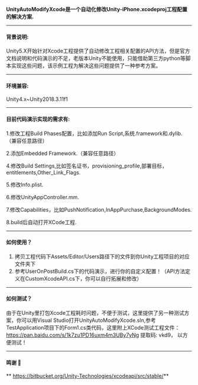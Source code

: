 

**UnityAutoModifyXcode是一个自动化修改Unity-iPhone.xcodeproj工程配置的解决方案.**

----
#### 背景说明:

Unity5.X开始针对Xcode工程提供了自动修改工程相关配置的API方法，但是官方文档说明和代码演示的不足，老版本Unity不能使用，只能借助第三方python等脚本实现这些问题，该示例工程为解决这些问题提供了一种参考方案。

----
#### 环境兼容:

Unity4.x~Unity2018.3.11f1

----

#### 目前代码演示实现的需求有:

1.修改工程Build Phases配置，比如添加Run Script,系统.framework和.dylib. （兼容任意路径）

2.添加Embedded Framework.（兼容任意路径）

4.修改Build Settings,比如签名证书，provisioning_profile,部署目标，entitlements,Other_Link_Flags.

5.修改Info.plist.

6.修改UnityAppController.mm.

7.修改Capabilities，比如PushNotification,InAppPurchase,BackgroundModes.

8.build后自动打开XCode工程.

----


#### 如何使用？
1. 拷贝工程代码下Assets/Editor/Users路径下的文件到你Unity工程项目的对应文件夹下
2. 参考UserOnPostBuild.cs下的代码演示，进行你的自定义配置！（API方法定义在CustomXcodeAPI.cs下，你可以自行拓展和修改）
----


#### 如何测试？

由于在Unity里打包Xcode工程耗时问题，不便于测试，这里提供了另一种测试方案，你可以用Visual Studio打开UnityAutoModifyXcode.sln,参考TestApplication项目下的Form1.cs类代码，这里附上XCode测试工程文件：https://pan.baidu.com/s/1k7zu1PD16uxm4m3UBy7yNg 提取码: vkd9， 以方便测试！

----


#### 鸣谢 🙏  

**  https://bitbucket.org/Unity-Technologies/xcodeapi/src/stable/**


